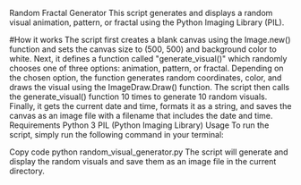 Random Fractal Generator
This script generates and displays a random visual animation, pattern, or fractal using the Python Imaging Library (PIL).

#How it works
The script first creates a blank canvas using the Image.new() function and sets the canvas size to (500, 500) and background color to white.
Next, it defines a function called "generate_visual()" which randomly chooses one of three options: animation, pattern, or fractal.
Depending on the chosen option, the function generates random coordinates, color, and draws the visual using the ImageDraw.Draw() function.
The script then calls the generate_visual() function 10 times to generate 10 random visuals.
Finally, it gets the current date and time, formats it as a string, and saves the canvas as an image file with a filename that includes the date and time.
Requirements
Python 3
PIL (Python Imaging Library)
Usage
To run the script, simply run the following command in your terminal:

Copy code
python random_visual_generator.py
The script will generate and display the random visuals and save them as an image file in the current directory.



